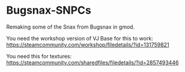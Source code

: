 # Bugsnax-SNPCs
Remaking some of the Snax from Bugsnax in gmod.

You need the workshop version of VJ Base for this to work: https://steamcommunity.com/workshop/filedetails/?id=131759821

You need this for textures: https://steamcommunity.com/sharedfiles/filedetails/?id=2857493446
